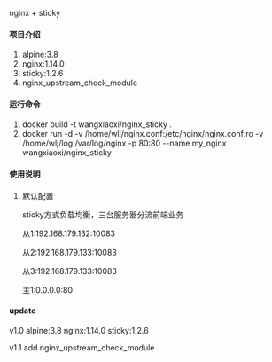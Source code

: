 nginx + sticky

#### 项目介绍
1. alpine:3.8
2. nginx:1.14.0
3. sticky:1.2.6
4. nginx_upstream_check_module

#### 运行命令

1. docker build -t wangxiaoxi/nginx_sticky .
2. docker run -d -v /home/wlj/nginx.conf:/etc/nginx/nginx.conf:ro -v /home/wlj/log:/var/log/nginx -p 80:80 --name my_nginx wangxiaoxi/nginx_sticky

#### 使用说明

1. 默认配置

    sticky方式负载均衡，三台服务器分流前端业务

    从1:192.168.179.132:10083

    从2:192.168.179.133:10083

    从3:192.168.179.133:10083

    主1:0.0.0.0:80

#### update
v1.0    alpine:3.8 nginx:1.14.0 sticky:1.2.6

v1.1    add nginx_upstream_check_module